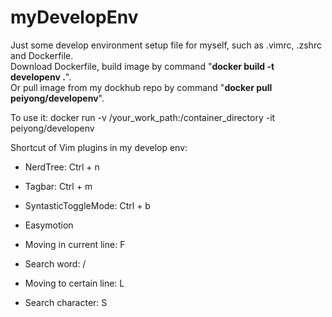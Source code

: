 # myDevelopEnv
Just some develop environment setup file for myself, such as .vimrc, .zshrc and Dockerfile.  
Download Dockerfile, build image by command "**docker build -t developenv .**".  
Or pull image from my dockhub repo by command "**docker pull peiyong/developenv**".      

To use it:
docker run -v /your_work_path:/container_directory -it peiyong/developenv


Shortcut of Vim plugins in my develop env:
* NerdTree: Ctrl + n
* Tagbar: Ctrl + m
* SyntasticToggleMode: Ctrl + b

* Easymotion
* Moving in current line: F
* Search word: /
* Moving to certain line: L
* Search character: S
